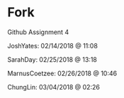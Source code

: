# Fork
Github Assignment 4

JoshYates: 02/14/2018 @ 11:08

SarahDay: 02/25/2018 @ 13:18

MarnusCoetzee: 02/26/2018 @ 10:46

ChungLin: 03/04/2018 @ 02:26